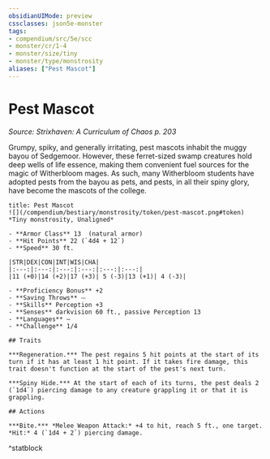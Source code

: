 ```yaml
---
obsidianUIMode: preview
cssclasses: json5e-monster
tags:
- compendium/src/5e/scc
- monster/cr/1-4
- monster/size/tiny
- monster/type/monstrosity
aliases: ["Pest Mascot"]
---
```

# Pest Mascot
*Source: Strixhaven: A Curriculum of Chaos p. 203*  

Grumpy, spiky, and generally irritating, pest mascots inhabit the muggy bayou of Sedgemoor. However, these ferret-sized swamp creatures hold deep wells of life essence, making them convenient fuel sources for the magic of Witherbloom mages. As such, many Witherbloom students have adopted pests from the bayou as pets, and pests, in all their spiny glory, have become the mascots of the college.

```ad-statblock
title: Pest Mascot
![](/compendium/bestiary/monstrosity/token/pest-mascot.png#token)
*Tiny monstrosity, Unaligned*

- **Armor Class** 13  (natural armor)
- **Hit Points** 22 (`4d4 + 12`)
- **Speed** 30 ft.

|STR|DEX|CON|INT|WIS|CHA|
|:---:|:---:|:---:|:---:|:---:|:---:|
|11 (+0)|14 (+2)|17 (+3)| 5 (-3)|13 (+1)| 4 (-3)|

- **Proficiency Bonus** +2
- **Saving Throws** ⏤
- **Skills** Perception +3
- **Senses** darkvision 60 ft., passive Perception 13
- **Languages** —
- **Challenge** 1/4

## Traits

***Regeneration.*** The pest regains 5 hit points at the start of its turn if it has at least 1 hit point. If it takes fire damage, this trait doesn't function at the start of the pest's next turn.

***Spiny Hide.*** At the start of each of its turns, the pest deals 2 (`1d4`) piercing damage to any creature grappling it or that it is grappling.

## Actions

***Bite.*** *Melee Weapon Attack:* +4 to hit, reach 5 ft., one target. *Hit:* 4 (`1d4 + 2`) piercing damage.
```
^statblock